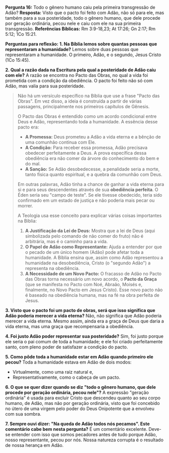 **Pergunta 16:** Todo o gênero humano caiu pela primeira transgressão de Adão?
**Resposta:** Visto que o pacto foi feito com Adão, não só para ele, mas também para a
sua posteridade, todo o gênero humano, que dele procede por geração ordinária, pecou
nele e caiu com ele na sua primeira transgressão.
**Referências Bíblicas:** Rm 3:9-18,23; At 17:26; Gn 2:17; Rm 5:12; 1Co 15:21.

**Perguntas para reflexão:**
**1. Na Bíblia lemos sobre quantas pessoas que representaram a humanidade?**
Lemos sobre duas pessoas que representaram a humanidade. O primeiro, Adão, e o segundo, Jesus Cristo (1Co 15:45).

**2. Qual a razão dada na Escritura pela qual a posteridade de Adão caiu com ele?**
A razão se encontra no Pacto das Obras, no qual a vida foi prometida com a condição da obediência. O pacto foi feito não só com Adão, mas valia para sua posteridade.

> Não há um versículo específico na Bíblia que use a frase "Pacto das Obras". Em vez disso, a ideia é construída a partir de várias passagens, principalmente nos primeiros capítulos de Gênesis.
>  
> O Pacto das Obras é entendido como um acordo condicional entre Deus e Adão, representando toda a humanidade. A essência desse pacto era:
>
> - **A Promessa:** Deus prometeu a Adão a vida eterna e a bênção de uma comunhão contínua com Ele.
> - **A Condição:** Para receber essa promessa, Adão precisava obedecer perfeitamente a Deus. A prova específica dessa obediência era não comer da árvore do conhecimento do bem e do mal.
> - **A Sanção:** Se Adão desobedecesse, a penalidade seria a morte, tanto física quanto espiritual, e a quebra da comunhão com Deus.
>
> Em outras palavras, Adão tinha a chance de ganhar a vida eterna para si e para seus descendentes através de sua **obediência perfeita**. O Éden seria seu "campo de teste". Se ele tivesse obedecido, teria sido confirmado em um estado de justiça e não poderia mais pecar ou morrer.
>
> A Teologia usa esse conceito para explicar várias coisas importantes na Bíblia:
>
> 1.  **A Justificação da Lei de Deus:** Mostra que a lei de Deus (aqui simbolizada pelo comando de não comer do fruto) não é arbitrária, mas é o caminho para a vida.
> 2.  **O Papel de Adão como Representante:** Ajuda a entender por que o pecado de um único homem (Adão) pode afetar toda a humanidade. A Bíblia ensina que, assim como Adão representou a humanidade na desobediência, Cristo (o "segundo Adão") a representa na obediência.
> 3.  **A Necessidade de um Novo Pacto:** O fracasso de Adão no Pacto das Obras torna necessário um novo acordo, o **Pacto da Graça** (que se manifesta no Pacto com Noé, Abraão, Moisés e, finalmente, no Novo Pacto em Jesus Cristo). Esse novo pacto não é baseado na obediência humana, mas na fé na obra perfeita de Jesus.

**3. Visto que o pacto foi um pacto de obras, será que isso significa que Adão poderia merecer a vida eterna?**
Não, não significa que Adão poderia merecer a vida eterna. Mesmo assim, ainda era a graça de Deus que daria a vida eterna, mas uma graça que recompensaria a obediência.

**4. Foi justo Adão poder representar sua posteridade?**
Sim, foi justo porque ele seria o pai comum de toda a humanidade; e ele foi criado perfeitamente santo, com pleno poder de satisfazer a condição do pacto.

**5. Como pôde toda a humanidade estar em Adão quando primeiro ele pecou?**
Toda a humanidade estava em Adão de dois modos:
- Virtualmente, como uma raiz natural e,
- Representativamente, como o cabeça de um pacto.

**6. O que se quer dizer quando se diz "todo o gênero humano, que dele procede por geração ordinária, pecou nele"?**
A expressão "geração ordinária" é usada para excluir Cristo que descendeu quanto ao seu corpo humano, de Adão, mas não por geração ordinária, visto que foi concebido no útero de uma virgem pelo poder do Deus Onipotente que a envolveu com sua sombra.

**7. Sempre ouvi dizer: "Na queda de Adão todos nós pecamos". Este comentário cabe bem nesta pergunta?**
É um comentário excelente. Deve-se entender com isso que somos pecadores antes de tudo porque Adão, nosso representante, pecou por nós. Nossa natureza corrupta é o resultado de nossa herança em Adão.